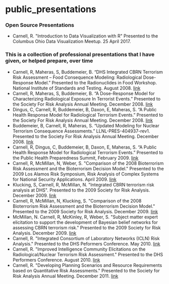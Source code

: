 # public_presentations

### Open Source Presentations
- Carnell, R.  "Introduction to Data Visualization with R"  Presented to the Columbus Ohio Data Visualization Meetup.  25 April 2017.


### This is a collection of professional presentations that I have given, or helped prepare, over time

- Carnell, R, Maheras, S, Buddemeier, B.  “DHS Integrated CBRN Terrorism Risk Assessment – Food Consequence Modeling:  Radiological Dose-Response Model.”  Presented to the Radionuclides in Food Workshop.  National Institute of Standards and Testing.  August 2008.  [link](https://www.nist.gov/)
- Carnell, R, Maheras, S, Buddemeier, B.  “A Dose-Response Model for Characterizing Radiological Exposure In Terrorist Events.”  Presented to the Society For Risk Analysis Annual Meeting.  December 2008. [link](http://sra.org/events/sra-2008-annual-meeting)
- Dingus, C, Carnell, R, Buddemeier, B, Daxon, E, Maheras, S.  “A Public Health Response Model for Radiological Terrorism Events.”  Presented to the Society For Risk Analysis Annual Meeting.  December 2008. [link](http://sra.org/events/sra-2008-annual-meeting)
- Buddemeier, B, Carnell, R, Maheras, S.  “Updated Modeling for Nuclear Terrorism Consequence Assessments.”  LLNL-PRES-404937-rev1.  Presented to the Society For Risk Analysis Annual Meeting.  December 2008. [link](http://sra.org/events/sra-2008-annual-meeting)
- Carnell, R, Dingus, C, Buddemeier, B, Daxon, E, Maheras, S.  “A Public Health Response Model for Radiological Terrorism Events.”  Presented to the Public Health Preparedness Summit, February 2009. [link](http://preparednesssummit.org/wp-content/uploads/2014/08/2009-PHPrep-Summit-Program-FINAL_web.pdf)
- Carnell, R, McMillan, N, Weber, S.  "Comparison of the 2008 Bioterrorism Risk Assessment and the Bioterrorism Decision Model."  Presented to the 2009 Los Alamos Risk Symposium, Risk Analysis of Complex Systems for National Security Applications.  April 2009.  [link](http://cnls.lanl.gov/Risk/index.html)
- Klucking, S, Carnell, R, McMillan, N.  "Integrated CBRN terrorism risk analysis at DHS".  Presented to the 2009 Society for Risk Analysis.  December 2009. [link](http://www.sra.org/events/sra-2009-annual-meeting)
- Carnell, R, McMillan, N, Klucking, S.  "Comparison of the 2008 Bioterrorism Risk Assessment and the Bioterrorism Decision Model."  Presented to the 2009 Society for Risk Analysis.  December 2009.  [link](http://www.sra.org/events/sra-2009-annual-meeting)
- McMillan, N.  Carnell, R, McKinley, R, Weber, S.  "Subject matter expert elicitation to support the development of Bayesian belief networks for assessing CBRN terrorism risk."  Presented to the 2009 Society for Risk Analysis.  December 2009.  [link](http://www.sra.org/events/sra-2009-annual-meeting)
- Carnell, R.  "Integrated Consortium of Laboratory Networks (ICLN) Risk Analysis."  Presented to the DHS Peformers Conference.  May 2010. [link](https://www.dhs.gov/)
- Carnell, R.  "Improved Intelligence Community Elicitations on the Radiological/Nuclear Terrorism Risk Assessment."  Presented to the DHS Performers Conference.  August 2010. [link](https://www.dhs.gov/)
- Carnell, R.  "Developing Planning Scenarios and Resource Requirements based on Quantitative Risk Assessments."  Presented to the Society for Risk Analysis Annual Meeting.  December 2011. [link](http://sra.org/events/sra-2011-annual-meeting)

